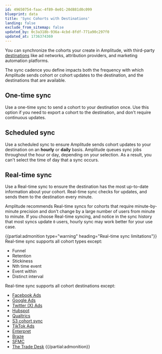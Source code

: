 ```yaml
---
id: 49650754-faac-4f89-8e01-20d881d0c099
blueprint: data
title: 'Sync Cohorts with Destinations'
landing: false
exclude_from_sitemap: false
updated_by: 0c3a318b-936a-4cbd-8fdf-771a90c297f0
updated_at: 1736374369
---
```


You can synchronize the cohorts your create in Amplitude, with third-party [destinations](/docs/data/destination-catalog) like ad networks, attribution providers, and marketing automation platforms.

The sync cadence you define impacts both the frequency with which Amplitude sends cohort or cohort updates to the destination, and the destinations that are available.

## One-time sync

Use a one-time sync to send a cohort to your destination once. Use this option if you need to export a cohort to the destination, and don't require continuous updates.

## Scheduled sync

Use a scheduled sync to ensure Amplitude sends cohort updates to your destination on an **hourly** or **daily** basis. Amplitude queues sync jobs throughout the hour or day, depending on your selection. As a result, you can't select the time of day that a sync occurs.

## Real-time sync

Use a Real-time sync to ensure the destination has the most up-to-date information about your cohort. Real-time sync checks for updates, and sends them to the destination every minute.

Amplitude recommends Real-time syncs for cohorts that require minute-by-minute precision and don't change by a large number of users from minute to minute. If you choose Real-time syncing, and notice in the sync history that most syncs update `0` users, hourly sync may work better for your use case.

{{partial:admonition type="warning" heading="Real-time sync limitations"}}
Real-time sync supports all cohort types except:

* Funnel
* Retention
* Stickiness
* Nth time event
* Event within
* Distinct interval

Real-time sync supports all cohort destinations except:

* [Facebook Ads](/docs/data/destination-catalog/facebook-ads)
* [Google Ads](/docs/data/destination-catalog/google-ads-cohort-syncing)
* [Twitter (X) Ads](/docs/data/destination-catalog/twitter-ads-cohort)
* [Hubspot](/docs/data/destination-catalog/hubspot-cohort-sync)
* [Qualtrics](/docs/data/destination-catalog/qualtrics)
* [S3 cohort sync](/docs/data/destination-catalog/amazon-s3-cohort)
* [TikTok Ads](/docs/data/destination-catalog/tiktok-ads)
* [Enterpret](/docs/data/destination-catalog/enterpret)
* [Braze](/docs/data/destination-catalog/braze-cohort-sync)
* [SFMC](/docs/data/destination-catalog/salesforce-marketing-cloud-v2)
* [The Trade Desk](/docs/data/destination-catalog/thetradedesk)
{{/partial:admonition}}